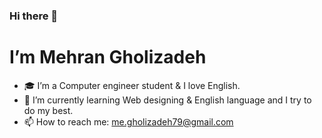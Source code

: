 ### Hi there 👋
# I’m Mehran Gholizadeh
- 🎓 I’m a Computer engineer student & I love English.
- 🌱 I’m currently learning Web designing & English language and I try to do my best.
- 📫 How to reach me: me.gholizadeh79@gmail.com
